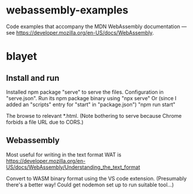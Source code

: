 # webassembly-examples
Code examples that accompany the MDN WebAssembly documentation — see https://developer.mozilla.org/en-US/docs/WebAssembly. 

# blayet

## Install and run

Installed npm package "serve" to serve the files. Configuration in "serve.json".
Run its npm package binary using
"npx serve"
Or (since I added an "scripts" entry for "start" in "package.json")
"npm run start"

The browse to relevant *.html. (Note bothering to serve because Chrome forbids a file URL due to CORS.)

## Webassembly

Most useful for writing in the text format WAT is
https://developer.mozilla.org/en-US/docs/WebAssembly/Understanding_the_text_format

Convert to WASM binary format using the VS code extension. (Presumably there's a better way! Could get nodemon set up to run suitable tool...)